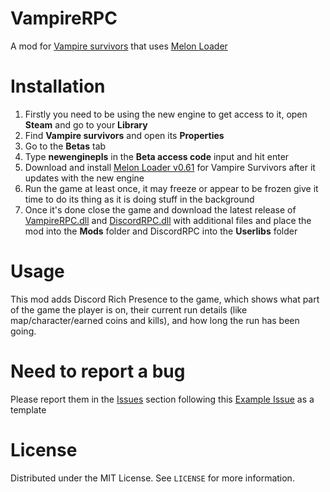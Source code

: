 # VampireRPC
A mod for [Vampire survivors](https://store.steampowered.com/app/1794680/Vampire_Survivors/) that uses [Melon Loader](https://github.com/LavaGang/MelonLoader)

# Installation
1) Firstly you need to be using the new engine to get access to it, open **Steam** and go to your **Library** 
2) Find **Vampire survivors** and open its **Properties**
3) Go to the **Betas** tab
4) Type **newenginepls** in the **Beta access code** input and hit enter
5) Download and install [Melon Loader v0.61](https://github.com/LavaGang/MelonLoader/releases/tag/v0.6.1) for Vampire Survivors after it updates with the new engine
6) Run the game at least once, it may freeze or appear to be frozen give it time to do its thing as it is doing stuff in the background 
7) Once it's done close the game and download the latest release of [VampireRPC.dll](https://github.com/LeCloutPanda/VampireRPC/releases/latest/download/VampireRPC.dll) and [DiscordRPC.dll](https://github.com/LeCloutPanda/VampireRPC/releases/latest/download/DiscordRPC.dll) with additional files and place the mod into the **Mods** folder and DiscordRPC into the **Userlibs** folder

# Usage
This mod adds Discord Rich Presence to the game, which shows what part of the game the player is on, their current run details (like map/character/earned coins and kills), and how long the run has been going.

# Need to report a bug
Please report them in the [Issues](https://github.com/LeCloutPanda/VampireRPC/issues) section following this [Example Issue](https://github.com/LeCloutPanda/VampireRPC/issues/1) as a template

# License 
Distributed under the MIT License. See `LICENSE` for more information.
